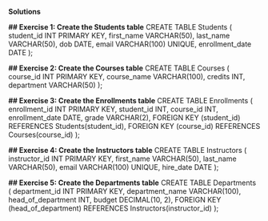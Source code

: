 **Solutions**

**## Exercise 1: Create the Students table**
CREATE TABLE Students (
    student_id INT PRIMARY KEY,
    first_name VARCHAR(50),
    last_name VARCHAR(50),
    dob DATE,
    email VARCHAR(100) UNIQUE,
    enrollment_date DATE
);

**## Exercise 2: Create the Courses table**
CREATE TABLE Courses (
    course_id INT PRIMARY KEY,
    course_name VARCHAR(100),
    credits INT,
    department VARCHAR(50)
);

**##  Exercise 3: Create the Enrollments table**
CREATE TABLE Enrollments (
    enrollment_id INT PRIMARY KEY,
    student_id INT,
    course_id INT,
    enrollment_date DATE,
    grade VARCHAR(2),
    FOREIGN KEY (student_id) REFERENCES Students(student_id),
    FOREIGN KEY (course_id) REFERENCES Courses(course_id)
);

**## Exercise 4: Create the Instructors table**
CREATE TABLE Instructors (
    instructor_id INT PRIMARY KEY,
    first_name VARCHAR(50),
    last_name VARCHAR(50),
    email VARCHAR(100) UNIQUE,
    hire_date DATE
);

**## Exercise 5: Create the Departments table**
CREATE TABLE Departments (
    department_id INT PRIMARY KEY,
    department_name VARCHAR(100),
    head_of_department INT,
    budget DECIMAL(10, 2),
    FOREIGN KEY (head_of_department) REFERENCES Instructors(instructor_id)
);
